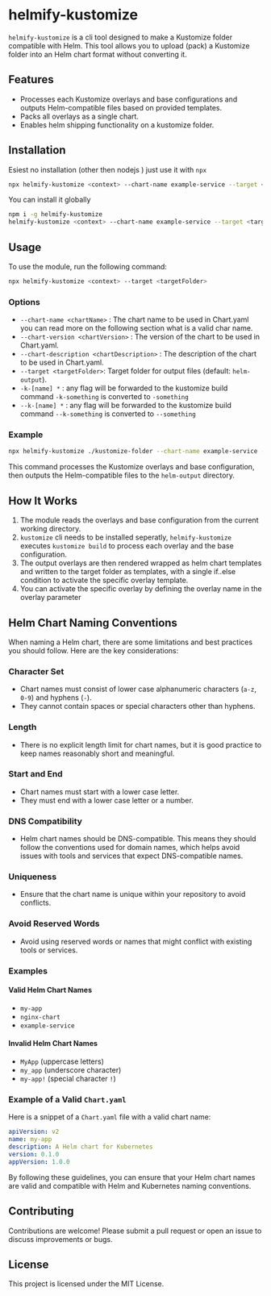 
# helmify-kustomize

`helmify-kustomize` is a cli tool designed to make a Kustomize folder compatible with Helm. This tool allows you to upload (pack) a Kustomize folder into an Helm chart format without converting it.

## Features

- Processes each Kustomize overlays and base configurations and outputs Helm-compatible files based on provided templates.
- Packs all overlays as a single chart.
- Enables helm shipping functionality on a kustomize folder.

## Installation

Esiest no installation (other then nodejs ) just use it with `npx`
```sh
npx helmify-kustomize <context> --chart-name example-service --target <targetFolder>
```
You can install it globally
```sh
npm i -g helmify-kustomize
helmify-kustomize <context> --chart-name example-service --target <targetFolder>
```

## Usage

To use the module, run the following command:

```sh
npx helmify-kustomize <context> --target <targetFolder>
```

### Options

- `--chart-name <chartName>` : The chart name to be used in Chart.yaml you can read more on the following section what is a valid char name.
- `--chart-version <chartVersion>` : The version of the chart to be used in Chart.yaml.
- `--chart-description <chartDescription>` : The description of the chart to be used in Chart.yaml.
- `--target <targetFolder>`: Target folder for output files (default: `helm-output`).
- `-k-[name] *` : any flag will be forwarded to the kustomize build command `-k-something` is converted to `-something`
- `--k-[name] *` : any flag will be forwarded to the kustomize build command `--k-something` is converted to `--something`

### Example

```sh
npx helmify-kustomize ./kustomize-folder --chart-name example-service --target ./helm-chart
```

This command processes the Kustomize overlays and base configuration, then outputs the Helm-compatible files to the `helm-output` directory.

## How It Works

1. The module reads the overlays and base configuration from the current working directory.
2. `kustomize` cli needs to be installed seperatly, `helmify-kustomize` executes `kustomize build` to process each overlay and the base configuration.
3. The output overlays are then rendered wrapped as helm chart templates and written to the target folder as templates, with a single if..else condition to activate the specific overlay template.
4. You can activate the specific overlay by defining the overlay name in the overlay parameter


## Helm Chart Naming Conventions

When naming a Helm chart, there are some limitations and best practices you should follow. Here are the key considerations:

### Character Set
- Chart names must consist of lower case alphanumeric characters (`a-z`, `0-9`) and hyphens (`-`).
- They cannot contain spaces or special characters other than hyphens.

### Length
- There is no explicit length limit for chart names, but it is good practice to keep names reasonably short and meaningful.

### Start and End
- Chart names must start with a lower case letter.
- They must end with a lower case letter or a number.

### DNS Compatibility
- Helm chart names should be DNS-compatible. This means they should follow the conventions used for domain names, which helps avoid issues with tools and services that expect DNS-compatible names.

### Uniqueness
- Ensure that the chart name is unique within your repository to avoid conflicts.

### Avoid Reserved Words
- Avoid using reserved words or names that might conflict with existing tools or services.

### Examples

#### Valid Helm Chart Names
- `my-app`
- `nginx-chart`
- `example-service`

#### Invalid Helm Chart Names
- `MyApp` (uppercase letters)
- `my_app` (underscore character)
- `my-app!` (special character `!`)

### Example of a Valid `Chart.yaml`

Here is a snippet of a `Chart.yaml` file with a valid chart name:

```yaml
apiVersion: v2
name: my-app
description: A Helm chart for Kubernetes
version: 0.1.0
appVersion: 1.0.0
```

By following these guidelines, you can ensure that your Helm chart names are valid and compatible with Helm and Kubernetes naming conventions.


## Contributing

Contributions are welcome! Please submit a pull request or open an issue to discuss improvements or bugs.

## License

This project is licensed under the MIT License.
